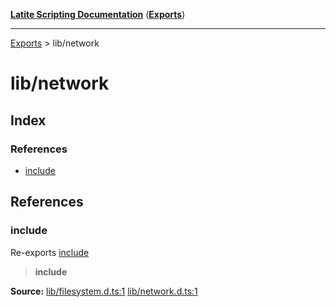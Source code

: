 [**Latite Scripting Documentation**](../README.md) ([**Exports**](../exports.md))

---

[Exports](../exports.md) > lib/network

# lib/network

## Index

### References

- [include](index.md#include)

## References

### include

Re-exports [include](../module.lib_filesystem/namespaces/namespace.include/index.md)

> **include**

**Source:** [lib/filesystem.d.ts:1](https://github.com/LatiteScripting/latitescripting.github.io/blob/b8f7d69/definitions/lib/filesystem.d.ts#L1) [lib/network.d.ts:1](https://github.com/LatiteScripting/latitescripting.github.io/blob/b8f7d69/definitions/lib/network.d.ts#L1)
